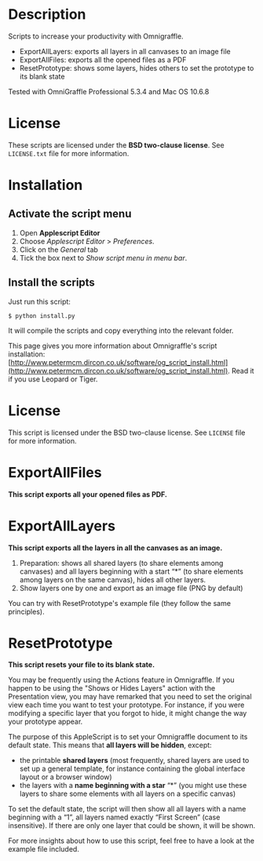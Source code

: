 Description
===========

Scripts to increase your productivity with Omnigraffle.

* ExportAllLayers: exports all layers in all canvases to an image file
* ExportAllFiles: exports all the opened files as a PDF
* ResetPrototype: shows some layers, hides others to set the prototype to its blank state

Tested with OmniGraffle Professional 5.3.4 and Mac OS 10.6.8

License
=======

These scripts are licensed under the **BSD two-clause license**. See `LICENSE.txt` file for more information.

Installation
============

Activate the script menu
------------------------

1. Open **Applescript Editor**
2. Choose *Applescript Editor* > *Preferences*.
3. Click on the *General* tab
4. Tick the box next to *Show script menu in menu bar*.

Install the scripts
-------------------

Just run this script:

	$ python install.py

It will compile the scripts and copy everything into the relevant folder.

This page gives you more information about Omnigraffle's script installation:  [http://www.petermcm.dircon.co.uk/software/og_script_install.html](http://www.petermcm.dircon.co.uk/software/og_script_install.html). Read it if you use Leopard or Tiger.

License
=======

This script is licensed under the BSD two-clause license. See `LICENSE` file for more information.

ExportAllFiles
==============

**This script exports all your opened files as PDF.**

ExportAllLayers
===============

**This script exports all the layers in all the canvases as an image.**

1. Preparation: shows all shared layers (to share elements among canvases) and all layers beginning with a start “*” (to share elements among layers on the same canvas), hides all other layers.
2. Show layers one by one and export as an image file (PNG by default)

You can try with ResetPrototype's example file (they follow the same principles).

ResetPrototype
==============

**This script resets your file to its blank state.**

You may be frequently using the Actions feature in Omnigraffle. If you happen to be using the "Shows or Hides Layers" action with the Presentation view, you may have remarked that you need to set the original view each time you want to test your prototype. For instance, if you were modifying a specific layer that you forgot to hide, it might change the way your prototype appear.

The purpose of this AppleScript is to set your Omnigraffle document to its default state. This means that **all layers will be hidden**, except:

* the printable **shared layers** (most frequently, shared layers are used to set up a general template, for instance containing the global interface layout or a browser window)
* the layers with a **name beginning with a star** “*” (you might use these layers to share some elements with all layers on a specific canvas)

To set the default state, the script will then show all all layers with a name beginning with a “1”, all layers named exactly “First Screen” (case insensitive). If there are only one layer that could be shown, it will be shown.

For more insights about how to use this script, feel free to have a look at the example file included.